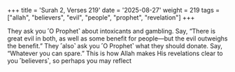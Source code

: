 +++
title = 'Surah 2, Verses 219'
date = '2025-08-27'
weight = 219
tags = ["allah", "believers", "evil", "people", "prophet", "revelation"]
+++

They ask you ˹O Prophet˺ about intoxicants and gambling. Say, “There is great evil in both, as well as some benefit for people—but the evil outweighs the benefit.” They ˹also˺ ask you ˹O Prophet˺ what they should donate. Say, “Whatever you can spare.” This is how Allah makes His revelations clear to you ˹believers˺, so perhaps you may reflect